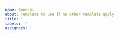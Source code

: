 ```yaml
---
name: General
about: Template to use if no other template apply
title: ''
labels: ''
assignees: ''
---
```

